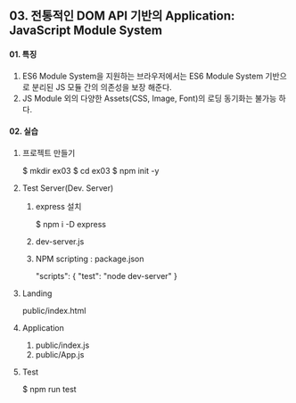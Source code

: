 ## 03. 전통적인 DOM API 기반의 Application: JavaScript Module System

#### 01. 특징
1. ES6 Module System을 지원하는 브라우저에서는 ES6 Module System 기반으로 분리된 JS 모듈 간의 의존성을 보장 해준다.
2. JS Module 외의 다양한 Assets(CSS, Image, Font)의 로딩 동기화는 불가능 하다.



#### 02. 실습
1. 프로젝트 만들기

    $ mkdir ex03
    $ cd ex03
    $ npm init -y 

2. Test Server(Dev. Server)
   
   1) express 설치
    
        $ npm i -D express 

   2) dev-server.js
   
   3) NPM scripting : package.json

        "scripts": {
            "test": "node dev-server"
        }

3. Landing

    public/index.html


4. Application

   1) public/index.js
   2) public/App.js

5. Test

    $ npm run test
